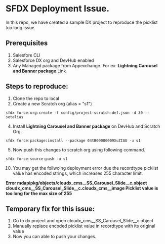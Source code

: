 # SFDX  Deployment Issue.
In this repo, we have created a sample DX project to reproduce the picklist too long issue. 

## Prerequisites 
1. Salesfore CLI 
2. Salesforce DX org and DevHub enabled
3. Any Managed package from Appexchange.
    For ex: **Lightning Carousel and Banner package** [Link](https://appexchange.salesforce.com/appxListingDetail?listingId=a0N3A00000EFp50UAD)

## Steps to reproduce:
1. Clone the repo to local
2. Create a new Scratch org (alias = "s1")
  ```
  sfdx force:org:create -f config/project-scratch-def.json -d 30 --setalias
  ```
4. Install **Lightning Carousel and Banner package** on DevHub and Scratch Org.
  ```
  sfdx force:package:install --package 04tB00000009XuZIAU -u s1
  ```
5. Now push this changes to scratch org using following command.
  ```
  sfdx force:source:push -u s1
  ```
10. You may get the follwoing deployment error due the recordtype picklist value has encoded strings, which increases 255 character limit.

**Error  mdapipkg/objects/cloudx_cms__SS_Carousel_Slide__c.object  cloudx_cms__SS_Carousel_Slide__c.cloudx_cms__image  Picklist value is too long for the max size of 255**

## Temporary fix for this issue:
1. Go to dx project and open  cloudx_cms__SS_Carousel_Slide__c.object 
2. Manually replace encoded picklist value in recordtype with its original value
3. Now you can able to push your changes.
